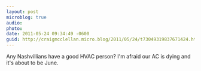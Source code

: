 ```yaml
---
layout: post
microblog: true
audio: 
photo: 
date: 2011-05-24 09:34:49 -0600
guid: http://craigmcclellan.micro.blog/2011/05/24/t73049319837671424.html
---
```

Any Nashvillians have a good HVAC person?  I'm afraid our AC is dying and it's about to be June.
